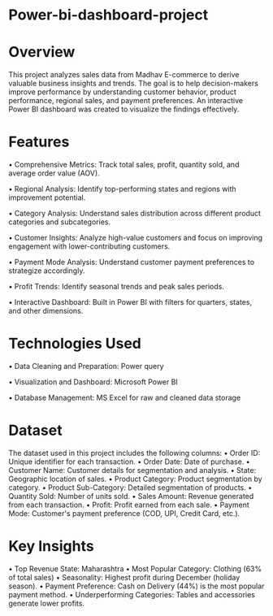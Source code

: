 # Power-bi-dashboard-project

# Overview


This project analyzes sales data from Madhav E-commerce to derive valuable business insights and trends. The goal is to help decision-makers improve performance by understanding customer behavior, product performance, regional sales, and payment preferences. An interactive Power BI dashboard was created to visualize the findings effectively.

# Features


•	Comprehensive Metrics: Track total sales, profit, quantity sold, and average order value (AOV).

•	Regional Analysis: Identify top-performing states and regions with improvement potential.

•	Category Analysis: Understand sales distribution across different product categories and subcategories.

•	Customer Insights: Analyze high-value customers and focus on improving engagement with lower-contributing customers.

•	Payment Mode Analysis: Understand customer payment preferences to strategize accordingly.

•	Profit Trends: Identify seasonal trends and peak sales periods.

•	Interactive Dashboard: Built in Power BI with filters for quarters, states, and other dimensions.

# Technologies Used


•	Data Cleaning and Preparation: Power query

•	Visualization and Dashboard: Microsoft Power BI

•	Database Management: MS Excel for raw and cleaned data storage

# Dataset


The dataset used in this project includes the following columns:
•	Order ID: Unique identifier for each transaction.
•	Order Date: Date of purchase.
•	Customer Name: Customer details for segmentation and analysis.
•	State: Geographic location of sales.
•	Product Category: Product segmentation by category.
•	Product Sub-Category: Detailed segmentation of products.
•	Quantity Sold: Number of units sold.
•	Sales Amount: Revenue generated from each transaction.
•	Profit: Profit earned from each sale.
•	Payment Mode: Customer's payment preference (COD, UPI, Credit Card, etc.).

# Key Insights


•	Top Revenue State: Maharashtra
•	Most Popular Category: Clothing (63% of total sales)
•	Seasonality: Highest profit during December (holiday season).
•	Payment Preference: Cash on Delivery (44%) is the most popular payment method.
•	Underperforming Categories: Tables and accessories generate lower profits.






